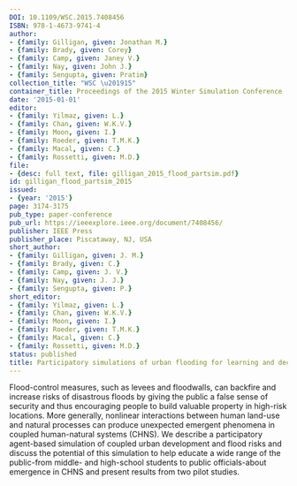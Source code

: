 ```yaml
---
DOI: 10.1109/WSC.2015.7408456
ISBN: 978-1-4673-9741-4
author:
- {family: Gilligan, given: Jonathan M.}
- {family: Brady, given: Corey}
- {family: Camp, given: Janey V.}
- {family: Nay, given: John J.}
- {family: Sengupta, given: Pratim}
collection_title: "WSC \u201915"
container_title: Proceedings of the 2015 Winter Simulation Conference
date: '2015-01-01'
editor:
- {family: Yilmaz, given: L.}
- {family: Chan, given: W.K.V.}
- {family: Moon, given: I.}
- {family: Roeder, given: T.M.K.}
- {family: Macal, given: C.}
- {family: Rossetti, given: M.D.}
file:
- {desc: full text, file: gilligan_2015_flood_partsim.pdf}
id: gilligan_flood_partsim_2015
issued:
- {year: '2015'}
page: 3174-3175
pub_type: paper-conference
pub_url: https://ieeexplore.ieee.org/document/7408456/
publisher: IEEE Press
publisher_place: Piscataway, NJ, USA
short_author:
- {family: Gilligan, given: J. M.}
- {family: Brady, given: C.}
- {family: Camp, given: J. V.}
- {family: Nay, given: J. J.}
- {family: Sengupta, given: P.}
short_editor:
- {family: Yilmaz, given: L.}
- {family: Chan, given: W.K.V.}
- {family: Moon, given: I.}
- {family: Roeder, given: T.M.K.}
- {family: Macal, given: C.}
- {family: Rossetti, given: M.D.}
status: published
title: Participatory simulations of urban flooding for learning and decision support
---
```

Flood-control measures, such as levees and floodwalls, can backfire and increase risks of disastrous floods by giving the public a false sense of security and thus encouraging people to build valuable property in high-risk locations. More generally, nonlinear interactions between human land-use and natural processes can produce unexpected emergent phenomena in coupled human-natural systems (CHNS). We describe a participatory agent-based simulation of coupled urban development and flood risks and discuss the potential of this simulation to help educate a wide range of the public-from middle- and high-school students to public officials-about emergence in CHNS and present results from two pilot studies.
